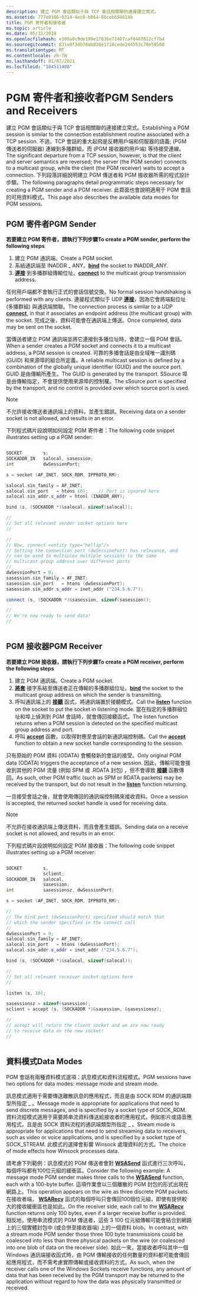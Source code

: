 ```yaml
---
description: 建立 PGM 會話類似于與 TCP 會話相關聯的連接建立常式。
ms.assetid: 777e0106-0314-4ec8-b064-88ceb694614b
title: PGM 寄件者和接收者
ms.topic: article
ms.date: 05/31/2018
ms.openlocfilehash: e300a0c9de199e1f836e71407caf6487812cf7b4
ms.sourcegitcommit: 831e8f3db78ab820e1710cede244553c70e50500
ms.translationtype: MT
ms.contentlocale: zh-TW
ms.lasthandoff: 01/07/2021
ms.locfileid: "104511408"
---
```

# <a name="pgm-senders-and-receivers"></a><span data-ttu-id="c52c3-103">PGM 寄件者和接收者</span><span class="sxs-lookup"><span data-stu-id="c52c3-103">PGM Senders and Receivers</span></span>

<span data-ttu-id="c52c3-104">建立 PGM 會話類似于與 TCP 會話相關聯的連接建立常式。</span><span class="sxs-lookup"><span data-stu-id="c52c3-104">Establishing a PGM session is similar to the connection establishment routine associated with a TCP session.</span></span> <span data-ttu-id="c52c3-105">不過，TCP 會話的重大起飛是反轉用戶端和伺服器的語義; (PGM 傳送者的伺服器) 連線到多播群組，而 (PGM 接收器的用戶端) 等待接受連線。</span><span class="sxs-lookup"><span data-stu-id="c52c3-105">The significant departure from a TCP session, however, is that the client and server semantics are reversed; the server (the PGM sender) connects to a multicast group, while the client (the PGM receiver) waits to accept a connection.</span></span> <span data-ttu-id="c52c3-106">下列段落詳細說明建立 PGM 傳送者和 PGM 接收器所需的程式設計步驟。</span><span class="sxs-lookup"><span data-stu-id="c52c3-106">The following paragraphs detail programmatic steps necessary for creating a PGM sender and a PGM receiver.</span></span> <span data-ttu-id="c52c3-107">此頁面也會說明適用于 PGM 會話的可用資料模式。</span><span class="sxs-lookup"><span data-stu-id="c52c3-107">This page also describes the available data modes for PGM sessions.</span></span>

## <a name="pgm-sender"></a><span data-ttu-id="c52c3-108">PGM 寄件者</span><span class="sxs-lookup"><span data-stu-id="c52c3-108">PGM Sender</span></span>

<span data-ttu-id="c52c3-109">**若要建立 PGM 寄件者，請執行下列步驟**</span><span class="sxs-lookup"><span data-stu-id="c52c3-109">**To create a PGM sender, perform the following steps**</span></span>

1.  <span data-ttu-id="c52c3-110">建立 PGM 通訊端。</span><span class="sxs-lookup"><span data-stu-id="c52c3-110">Create a PGM socket.</span></span>
2.  <span data-ttu-id="c52c3-111">[](/windows/desktop/api/winsock/nf-winsock-bind)系結通訊端至 INADDR \_ ANY。</span><span class="sxs-lookup"><span data-stu-id="c52c3-111">[**bind**](/windows/desktop/api/winsock/nf-winsock-bind) the socket to INADDR\_ANY.</span></span>
3.  <span data-ttu-id="c52c3-112">[**連接**](/windows/desktop/api/Winsock2/nf-winsock2-connect) 到多播群組傳輸位址。</span><span class="sxs-lookup"><span data-stu-id="c52c3-112">[**connect**](/windows/desktop/api/Winsock2/nf-winsock2-connect) to the multicast group transmission address.</span></span>

<span data-ttu-id="c52c3-113">任何用戶端都不會執行正式的會話信號交換。</span><span class="sxs-lookup"><span data-stu-id="c52c3-113">No formal session handshaking is performed with any clients.</span></span> <span data-ttu-id="c52c3-114">連接程式類似于 UDP [**連接**](/windows/desktop/api/Winsock2/nf-winsock2-connect)，因為它會將端點位址 (多播群組) 與通訊端關聯。</span><span class="sxs-lookup"><span data-stu-id="c52c3-114">The connection process is similar to a UDP [**connect**](/windows/desktop/api/Winsock2/nf-winsock2-connect), in that it associates an endpoint address (the multicast group) with the socket.</span></span> <span data-ttu-id="c52c3-115">完成之後，資料可能會在通訊端上傳送。</span><span class="sxs-lookup"><span data-stu-id="c52c3-115">Once completed, data may be sent on the socket.</span></span>

<span data-ttu-id="c52c3-116">當傳送者建立 PGM 通訊端並將它連接到多播位址時，會建立一個 PGM 會話。</span><span class="sxs-lookup"><span data-stu-id="c52c3-116">When a sender creates a PGM socket and connects it to a multicast address, a PGM session is created.</span></span> <span data-ttu-id="c52c3-117">可靠的多播會話是由全域唯一識別碼 (GUID) 和來源埠的組合所定義。</span><span class="sxs-lookup"><span data-stu-id="c52c3-117">A reliable multicast session is defined by a combination of the globally unique identifier (GUID) and the source port.</span></span> <span data-ttu-id="c52c3-118">GUID 是由傳輸所產生。</span><span class="sxs-lookup"><span data-stu-id="c52c3-118">The GUID is generated by the transport.</span></span> <span data-ttu-id="c52c3-119">SSource 埠是由傳輸指定，不會提供使用來源埠的控制權。</span><span class="sxs-lookup"><span data-stu-id="c52c3-119">The sSource port is specified by the transport, and no control is provided over which source port is used.</span></span>

> [!Note]  
> <span data-ttu-id="c52c3-120">不允許接收傳送者通訊端上的資料，並產生錯誤。</span><span class="sxs-lookup"><span data-stu-id="c52c3-120">Receiving data on a sender socket is not allowed, and results in an error.</span></span>

 

<span data-ttu-id="c52c3-121">下列程式碼片段說明如何設定 PGM 寄件者：</span><span class="sxs-lookup"><span data-stu-id="c52c3-121">The following code snippet illustrates setting up a PGM sender:</span></span>


```C++

SOCKET        s;
SOCKADDR_IN   salocal, sasession;
int           dwSessionPort;

s = socket (AF_INET, SOCK_RDM, IPPROTO_RM);

salocal.sin_family = AF_INET;
salocal.sin_port   = htons (0);    // Port is ignored here
salocal.sin_addr.s_addr = htonl (INADDR_ANY);

bind (s, (SOCKADDR *)&salocal, sizeof(salocal));

//
// Set all relevant sender socket options here
//

//
// Now, connect <entity type="hellip"/>
// Setting the connection port (dwSessionPort) has relevance, and
// can be used to multiplex multiple sessions to the same
// multicast group address over different ports
//
dwSessionPort = 0;
sasession.sin_family = AF_INET;
sasession.sin_port   = htons (dwSessionPort);
sasession.sin_addr.s_addr = inet_addr ("234.5.6.7");

connect (s, (SOCKADDR *)&sasession, sizeof(sasession));

//
// We're now ready to send data!
//



```



## <a name="pgm-receiver"></a><span data-ttu-id="c52c3-122">PGM 接收器</span><span class="sxs-lookup"><span data-stu-id="c52c3-122">PGM Receiver</span></span>

<span data-ttu-id="c52c3-123">**若要建立 PGM 接收器，請執行下列步驟**</span><span class="sxs-lookup"><span data-stu-id="c52c3-123">**To create a PGM receiver, perform the following steps**</span></span>

1.  <span data-ttu-id="c52c3-124">建立 PGM 通訊端。</span><span class="sxs-lookup"><span data-stu-id="c52c3-124">Create a PGM socket.</span></span>
2.  <span data-ttu-id="c52c3-125">[**將套**](/windows/desktop/api/winsock/nf-winsock-bind) 接字系結至傳送者正在傳輸的多播群組位址。</span><span class="sxs-lookup"><span data-stu-id="c52c3-125">[**bind**](/windows/desktop/api/winsock/nf-winsock-bind) the socket to the multicast group address on which the sender is transmitting.</span></span>
3.  <span data-ttu-id="c52c3-126">呼叫通訊端上的 [**接聽**](/windows/desktop/api/Winsock2/nf-winsock2-listen) 函式，將通訊端置於接聽模式。</span><span class="sxs-lookup"><span data-stu-id="c52c3-126">Call the [**listen**](/windows/desktop/api/Winsock2/nf-winsock2-listen) function on the socket to put the socket in listening mode.</span></span> <span data-ttu-id="c52c3-127">當在指定的多播群組位址和埠上偵測到 PGM 會話時，就會傳回接聽函式。</span><span class="sxs-lookup"><span data-stu-id="c52c3-127">The listen function returns when a PGM session is detected on the specified multicast group address and port.</span></span>
4.  <span data-ttu-id="c52c3-128">呼叫 [**accept**](/windows/desktop/api/Winsock2/nf-winsock2-accept) 函數，以取得對應至會話的新通訊端控制碼。</span><span class="sxs-lookup"><span data-stu-id="c52c3-128">Call the [**accept**](/windows/desktop/api/Winsock2/nf-winsock2-accept) function to obtain a new socket handle corresponding to the session.</span></span>

<span data-ttu-id="c52c3-129">只有原始的 PGM 資料 (ODATA) 會觸發新的會話的接受。</span><span class="sxs-lookup"><span data-stu-id="c52c3-129">Only original PGM data (ODATA) triggers the acceptance of a new session.</span></span> <span data-ttu-id="c52c3-130">因此，傳輸可能會接收到其他的 PGM 流量 (例如 SPM 或 .RDATA 封包) ，但不會導致 [**接聽**](/windows/desktop/api/Winsock2/nf-winsock2-listen) 函數傳回。</span><span class="sxs-lookup"><span data-stu-id="c52c3-130">As such, other PGM traffic (such as SPM or RDATA packets) may be received by the transport, but do not result in the [**listen**](/windows/desktop/api/Winsock2/nf-winsock2-listen) function returning.</span></span>

<span data-ttu-id="c52c3-131">一旦接受會話之後，就會使用傳回的通訊端控制碼來接收資料。</span><span class="sxs-lookup"><span data-stu-id="c52c3-131">Once a session is accepted, the returned socket handle is used for receiving data.</span></span>

> [!Note]  
> <span data-ttu-id="c52c3-132">不允許在接收通訊端上傳送資料，而且會產生錯誤。</span><span class="sxs-lookup"><span data-stu-id="c52c3-132">Sending data on a receive socket is not allowed, and results in an error.</span></span>

 

<span data-ttu-id="c52c3-133">下列程式碼片段說明如何設定 PGM 接收器：</span><span class="sxs-lookup"><span data-stu-id="c52c3-133">The following code snippet illustrates setting up a PGM receiver:</span></span>


```C++

SOCKET        s,
              sclient;
SOCKADDR_IN   salocal,
              sasession;
int           sasessionsz, dwSessionPort;

s = socket (AF_INET, SOCK_RDM, IPPROTO_RM);

//
// The bind port (dwSessionPort) specified should match that
// which the sender specified in the connect call
//
dwSessionPort = 0;
salocal.sin_family = AF_INET;
salocal.sin_port   = htons (dwSessionPort);    
salocal.sin_addr.s_addr = inet_addr ("234.5.6.7");

bind (s, (SOCKADDR *)&salocal, sizeof(salocal));

//
// Set all relevant receiver socket options here
//

listen (s, 10);

sasessionsz = sizeof(sasession);
sclient = accept (s, (SOCKADDR *)&sasession, &sasessionsz);

//
// accept will return the client socket and we are now ready
// to receive data on the new socket!
//



```



## <a name="data-modes"></a><span data-ttu-id="c52c3-134">資料模式</span><span class="sxs-lookup"><span data-stu-id="c52c3-134">Data Modes</span></span>

<span data-ttu-id="c52c3-135">PGM 會話有兩種資料模式選項：訊息模式和資料流程模式。</span><span class="sxs-lookup"><span data-stu-id="c52c3-135">PGM sessions have two options for data modes: message mode and stream mode.</span></span>

<span data-ttu-id="c52c3-136">訊息模式適用于需要傳送離散訊息的應用程式，而且是由 SOCK RDM 的通訊端類型所指定 \_ 。</span><span class="sxs-lookup"><span data-stu-id="c52c3-136">Message mode is appropriate for applications that need to send discrete messages, and is specified by a socket type of SOCK\_RDM.</span></span> <span data-ttu-id="c52c3-137">資料流程模式適用于需要將串流資料傳送給接收者的應用程式，例如影片或語音應用程式，且是由 SOCK 資料流程的通訊端類型所指定 \_ 。</span><span class="sxs-lookup"><span data-stu-id="c52c3-137">Stream mode is appropriate for applications that need to send streaming data to receivers, such as video or voice applications, and is specified by a socket type of SOCK\_STREAM.</span></span> <span data-ttu-id="c52c3-138">此模式的選擇會影響 Winsock 處理資料的方式。</span><span class="sxs-lookup"><span data-stu-id="c52c3-138">The choice of mode effects how Winsock processes data.</span></span>

<span data-ttu-id="c52c3-139">請考慮下列範例：訊息模式的 PGM 傳送者會對 [**WSASend**](/windows/desktop/api/Winsock2/nf-winsock2-wsasend) 函式進行三次呼叫，每個呼叫都有100位元組的緩衝區。</span><span class="sxs-lookup"><span data-stu-id="c52c3-139">Consider the following example: A message mode PGM sender makes three calls to the [**WSASend**](/windows/desktop/api/Winsock2/nf-winsock2-wsasend) function, each with a 100-byte buffer.</span></span> <span data-ttu-id="c52c3-140">這項作業會以三個離散的 PGM 封包的形式出現在網路上。</span><span class="sxs-lookup"><span data-stu-id="c52c3-140">This operation appears on the wire as three discrete PGM packets.</span></span> <span data-ttu-id="c52c3-141">在接收者端， [**WSARecv**](/windows/desktop/api/Winsock2/nf-winsock2-wsarecv) 函式的每個呼叫只會傳回100個位元組，即使有提供較大的接收緩衝區也是如此。</span><span class="sxs-lookup"><span data-stu-id="c52c3-141">On the receiver side, each call to the [**WSARecv**](/windows/desktop/api/Winsock2/nf-winsock2-wsarecv) function returns only 100 bytes, even if a larger receive buffer is provided.</span></span> <span data-ttu-id="c52c3-142">相反地，使用串流模式的 PGM 傳送者，這些 3 100 位元組傳輸可能會結合到網路上的三個實體封包中 (或合併至接收器端) 上的一個資料 blob。</span><span class="sxs-lookup"><span data-stu-id="c52c3-142">In contrast, with a stream mode PGM sender those three 100 byte transmissions could be coalesced into less than three physical packets on the wire (or coalesced into one blob of data on the receiver side).</span></span> <span data-ttu-id="c52c3-143">如此一來，當接收者呼叫其中一個 Windows 通訊端接收函式時，由 PGM 傳輸接收的任何數量的資料都可能會傳回給應用程式，而不需考慮實際傳輸或接收資料的方式。</span><span class="sxs-lookup"><span data-stu-id="c52c3-143">As such, when the receiver calls one of the Windows Sockets receive functions, any amount of data that has been received by the PGM transport may be returned to the application without regard to how the data was physically transmitted or received.</span></span>

 

 



